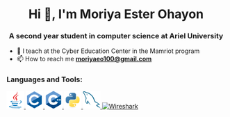 <h1 align="center">Hi 👋, I'm Moriya Ester Ohayon</h1>
<h3 align="center">A second year student in computer science at Ariel University</h3>

- 🔭 I teach at the Cyber Education Center in the Mamriot program
- 📫 How to reach me **moriyaeo100@gmail.com**

<h3 align="left">Languages and Tools:</h3>
<p align="left"> 
  <a href="#" target="_blank" rel="noreferrer"> <!-- Link to Java resources -->
    <img src="https://raw.githubusercontent.com/devicons/devicon/master/icons/java/java-original.svg" alt="java" width="40" height="40"/> 
  </a> 
  <a href="#" target="_blank" rel="noreferrer"> <!-- Link to C resources -->
    <img src="https://raw.githubusercontent.com/devicons/devicon/master/icons/c/c-original.svg" alt="c" width="40" height="40"/> 
  </a> 
  <a href="#" target="_blank" rel="noreferrer"> <!-- Link to C++ resources -->
    <img src="https://raw.githubusercontent.com/devicons/devicon/master/icons/cplusplus/cplusplus-original.svg" alt="c++" width="40" height="40"/> 
  </a> 
  <a href="#" target="_blank" rel="noreferrer"> <!-- Link to Python resources -->
    <img src="https://raw.githubusercontent.com/devicons/devicon/master/icons/python/python-original.svg" alt="python" width="40" height="40"/> 
  </a> 
  <a href="#" target="_blank" rel="noreferrer"> <!-- Link to SQL resources -->
    <img src="https://raw.githubusercontent.com/devicons/devicon/master/icons/mysql/mysql-original.svg" alt="sql" width="40" height="40"/> 
  </a>
  <a href="#" target="_blank" rel="noreferrer"> <!-- Wireshark -->
        <img src="https://img.icons8.com/color/48/000000/wireshark.png" alt="Wireshark" width="40" height="40"/>
    </a>
</p>
